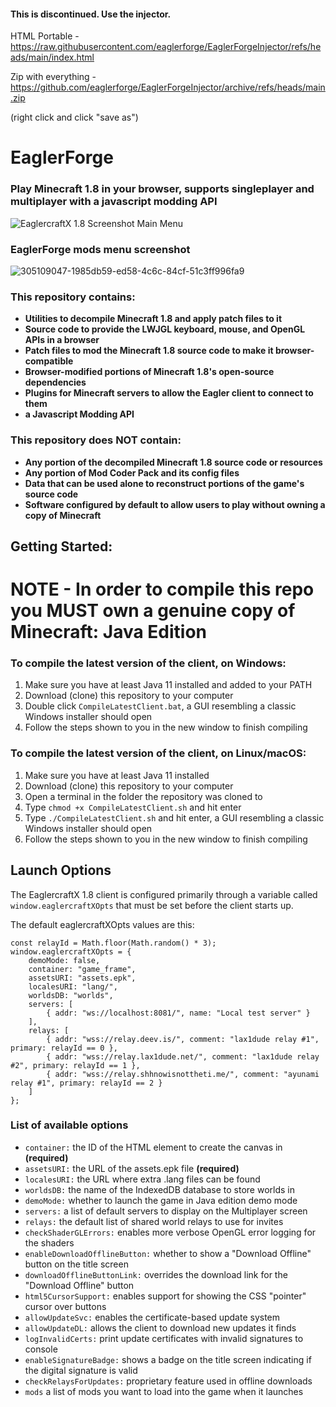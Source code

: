 #### This is discontinued. Use the injector. 

HTML Portable - 
https://raw.githubusercontent.com/eaglerforge/EaglerForgeInjector/refs/heads/main/index.html 

Zip with everything - 
https://github.com/eaglerforge/EaglerForgeInjector/archive/refs/heads/main.zip

(right click and click "save as")

# EaglerForge

### Play Minecraft 1.8 in your browser, supports singleplayer and multiplayer with a javascript modding API

![EaglercraftX 1.8 Screenshot Main Menu](https://github.com/eaglerforge/EaglerForge/assets/95340057/474f88c5-3574-4cd2-9780-3d55f94a13e7)


### EaglerForge mods menu screenshot
![305109047-1985db59-ed58-4c6c-84cf-51c3ff996fa9](https://github.com/eaglerforge/EaglerForge/assets/95340057/72d73c72-a8ad-429b-b00a-c3e5d9ab0739)
 


### This repository contains:

 - **Utilities to decompile Minecraft 1.8 and apply patch files to it**
 - **Source code to provide the LWJGL keyboard, mouse, and OpenGL APIs in a browser**
 - **Patch files to mod the Minecraft 1.8 source code to make it browser-compatible**
 - **Browser-modified portions of Minecraft 1.8's open-source dependencies**
 - **Plugins for Minecraft servers to allow the Eagler client to connect to them**
 - **a Javascript Modding API**

### This repository does NOT contain:

 - **Any portion of the decompiled Minecraft 1.8 source code or resources**
 - **Any portion of Mod Coder Pack and its config files**
 - **Data that can be used alone to reconstruct portions of the game's source code**
 - **Software configured by default to allow users to play without owning a copy of Minecraft**

## Getting Started:

# NOTE - In order to compile this repo you MUST own a genuine copy of Minecraft: Java Edition

### To compile the latest version of the client, on Windows:

1. Make sure you have at least Java 11 installed and added to your PATH
2. Download (clone) this repository to your computer
3. Double click `CompileLatestClient.bat`, a GUI resembling a classic Windows installer should open
4. Follow the steps shown to you in the new window to finish compiling

### To compile the latest version of the client, on Linux/macOS:

1. Make sure you have at least Java 11 installed
2. Download (clone) this repository to your computer
3. Open a terminal in the folder the repository was cloned to
4. Type `chmod +x CompileLatestClient.sh` and hit enter
5. Type `./CompileLatestClient.sh` and hit enter, a GUI resembling a classic Windows installer should open
6. Follow the steps shown to you in the new window to finish compiling


## Launch Options

The EaglercraftX 1.8 client is configured primarily through a variable called `window.eaglercraftXOpts` that must be set before the client starts up.

The default eaglercraftXOpts values are this:

    const relayId = Math.floor(Math.random() * 3);
    window.eaglercraftXOpts = {
        demoMode: false,
        container: "game_frame",
        assetsURI: "assets.epk",
        localesURI: "lang/",
        worldsDB: "worlds",
        servers: [
            { addr: "ws://localhost:8081/", name: "Local test server" }
        ],
        relays: [
            { addr: "wss://relay.deev.is/", comment: "lax1dude relay #1", primary: relayId == 0 },
            { addr: "wss://relay.lax1dude.net/", comment: "lax1dude relay #2", primary: relayId == 1 },
            { addr: "wss://relay.shhnowisnottheti.me/", comment: "ayunami relay #1", primary: relayId == 2 }
        ]
    };

### List of available options

- `container:` the ID of the HTML element to create the canvas in **(required)**
- `assetsURI:` the URL of the assets.epk file **(required)**
- `localesURI:` the URL where extra .lang files can be found
- `worldsDB:` the name of the IndexedDB database to store worlds in
- `demoMode:` whether to launch the game in Java edition demo mode
- `servers:` a list of default servers to display on the Multiplayer screen
- `relays:` the default list of shared world relays to use for invites
- `checkShaderGLErrors:` enables more verbose OpenGL error logging for the shaders
- `enableDownloadOfflineButton:` whether to show a "Download Offline" button on the title screen
- `downloadOfflineButtonLink:` overrides the download link for the "Download Offline" button
- `html5CursorSupport:` enables support for showing the CSS "pointer" cursor over buttons
- `allowUpdateSvc:` enables the certificate-based update system
- `allowUpdateDL:` allows the client to download new updates it finds
- `logInvalidCerts:` print update certificates with invalid signatures to console
- `enableSignatureBadge:` shows a badge on the title screen indicating if the digital signature is valid
- `checkRelaysForUpdates:` proprietary feature used in offline downloads
- `mods` a list of mods you want to load into the game when it launches
